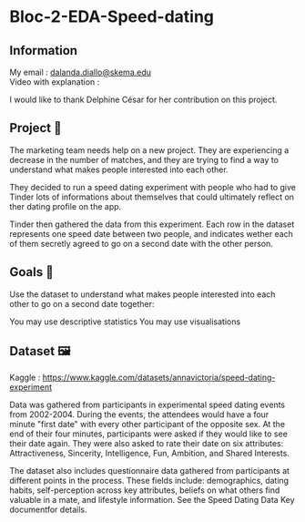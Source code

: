 # Bloc-2-EDA-Speed-dating


## Information
My email : dalanda.diallo@skema.edu  
Video with explanation :  

I would like to thank Delphine César for her contribution on this project.  


## Project 🚧
The marketing team needs help on a new project. They are experiencing a decrease in the number of matches, and they are trying to find a way to understand what makes people interested into each other.

They decided to run a speed dating experiment with people who had to give Tinder lots of informations about themselves that could ultimately reflect on ther dating profile on the app.

Tinder then gathered the data from this experiment. Each row in the dataset represents one speed date between two people, and indicates wether each of them secretly agreed to go on a second date with the other person.


## Goals 🎯
Use the dataset to understand what makes people interested into each other to go on a second date together:

You may use descriptive statistics
You may use visualisations


## Dataset 🖼️
Kaggle : https://www.kaggle.com/datasets/annavictoria/speed-dating-experiment

Data was gathered from participants in experimental speed dating events from 2002-2004. During the events, the attendees would have a four minute "first date" with every other participant of the opposite sex. At the end of their four minutes, participants were asked if they would like to see their date again. They were also asked to rate their date on six attributes: Attractiveness, Sincerity, Intelligence, Fun, Ambition, and Shared Interests.

The dataset also includes questionnaire data gathered from participants at different points in the process. These fields include: demographics, dating habits, self-perception across key attributes, beliefs on what others find valuable in a mate, and lifestyle information. See the Speed Dating Data Key documentfor details.
